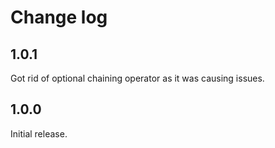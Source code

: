 # Change log

## 1.0.1

Got rid of optional chaining operator as it was causing issues.


## 1.0.0

Initial release.
